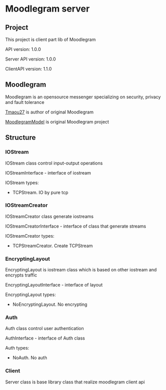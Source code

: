 # Moodlegram server
## Project
This project is client part lib of Moodlegram

API version: 1.0.0

Server API version: 1.0.0

ClientAPI version: 1.1.0


## Moodlegram

Moodlegram is an opensource messenger specializing on security, privacy and fault tolerance

[Tmaou27](https://github.com/Tmaou27) is author of original Moodlegram

[MoodlegramModel](https://github.com/Tmaou27/MoodlgramModel) is original Moodlegram project

## Structure

### IOStream

IOStream class control input-output operations

IOStreamInterface - interface of iostream

IOStream types:
* TCPStream. IO by pure tcp

### IOStreamCreator

IOStreamCreator class generate iostreams

IOStreamCreatorInterface - interface of class that generate streams

IOStreamCreator types:
* TCPStreamCreator. Create TCPStream

### EncryptingLayout

EncryptingLayout is iostream class which is based on other iostream and encrypts traffic

EncryptingLayoutInterface - interface of layout

EncryptingLayout types:
* NoEncryptingLayout. No encrypting

### Auth

Auth class control user authentication

AuthInterface - interface of Auth class

Auth types:
* NoAuth. No auth

### Client

Server class is base library class that realize moodlegram client api
